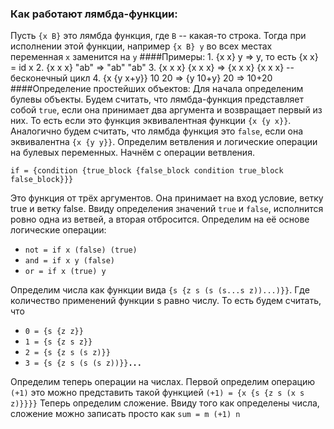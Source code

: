 ### Как работают лямбда-функции:
Пусть `{x B}` это лямбда функция, где `B` -- какая-то строка.
Тогда при исполнении этой функции, например `{x B} y` во всех 
местах переменная `x` заменится на `y`
####Примеры:
    1. {x x} y => y, то есть {x x} = id x
    2. {x x x} "ab" => "ab" "ab"
    3. {x x x} {x x x} => {x x x} {x x x} -- бесконечный цикл
    4. {x {y x+y}} 10 20 => {y 10+y} 20 => 10+20
####Определение простейших объектов:
Для начала определеним булевы объекты. Будем считать, что лямбда-функция представляет
собой `true`, если она принимает два аргумента и возвращает первый из них.
То есть если это функция эквивалентная функции `{x {y x}}`. Аналогично будем считать, что
лямбда функция это `false`, если она эквивалентна `{x {y y}}`. Определим ветвления и логические
операции на булевых переменных. Начнём с операции ветвления. 

`if = {condition {true_block {false_block condition true_block false_block}}}`

Это функция от трёх аргументов. Она принимает на вход условие, ветку true и ветку false.
Ввиду определения значений `true` и `false`, исполнится ровно одна из ветвей, а вторая
отбросится. Определим на её основе логические операции:
- `not = if x (false) (true)`
- `and = if x y (false)`
- `or = if x (true) y`

Определим числа как функции вида `{s {z s (s (s...s z))...)}}`. Где количество применений функции s 
равно числу. То есть будем считать, что
- `0 = {s {z z}}`
- `1 = {s {z s z}}`
- `2 = {s {z s (s z)}}`
- `3 = {s {z s (s (s z))}}`**`...`**

Определим теперь операции на числах. Первой определим операцию `(+1)` это можно представить такой
функцией `(+1) = {x {s {z s (x s z)}}}}` Теперь определим сложение. Ввиду того как 
определены числа, сложение можно записать просто как `sum = m (+1) n`

